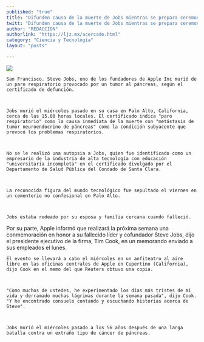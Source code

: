 ```yaml
---
published: "true"
title: "Difunden causa de la muerte de Jobs mientras se prepara ceremonia privada"
twitt: "Difunden causa de la muerte de Jobs mientras se prepara ceremonia privada"
author: "REDACCION"
authorlink: "https://ljz.mx/acercade.html"
category: "Ciencia y Tecnología"
layout: "posts"

---
```

![](http://i.imgur.com/pVhUVOIm.jpg
)


  
    San Francisco. Steve Jobs, uno de los fundadores de Apple Inc murió de un paro respiratorio provocado por un tumor al páncreas, según el certificado de defunción.
  
  
  
    Jobs murió el miércoles pasado en su casa en Palo Alto, California, cerca de las 15.00 horas locales. El certificado indica "paro respiratorio" como la causa inmediata de la muerte con "metástasis de tumor neuroendocrino de páncreas" como la condición subyacente que provocó los problemas respiratorios.
  
  
  
    No se le realizó una autopsia a Jobs, quien fue identificado como un empresario de la industria de alta tecnología con educación "universitaria incompleta" en el certificado divulgado por el Departamento de Salud Pública del Condado de Santa Clara.
  
  
  
    La reconocida figura del mundo tecnológico fue sepultado el viernes en un cementerio no confesional en Palo Alto.
  
  
  
    Jobs estaba rodeado por su esposa y familia cercana cuando falleció.
   Por su parte, Apple informó que realizará la próxima semana una conmemoración en honor a su fallecido líder y cofundador Steve Jobs, dijo el presidente ejecutivo de la firma, Tim Cook, en un memorando enviado a sus empleados el lunes. 
  
  
    El evento se llevará a cabo el miércoles en un anfiteatro al aire libre en las oficinas centrales de Apple en Cupertino (California), dijo Cook en el memo del que Reuters obtuvo una copia.
  
  
  
    "Como muchos de ustedes, he experimentado los días más tristes de mi vida y derramado muchas lágrimas durante la semana pasada", dijo Cook. "Y he encontrado consuelo contando y escuchando historias acerca de Steve".
  
  
  
    Jobs murió el miércoles pasado a los 56 años después de una larga batalla contra un extraño tipo de cáncer de páncreas.
  

